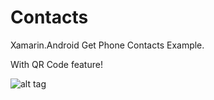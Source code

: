 # Contacts
Xamarin.Android Get Phone Contacts Example.

With QR Code feature!

![alt tag](https://media.giphy.com/media/cOW8BSRJJTLH/giphy.gif)

